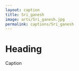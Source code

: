 ```yaml
---
layout: caption
title: Sri_ganesh
image: arts/Sri_ganesh.jpg
permalink: captions/Sri_ganesh
---
```

# Heading
Caption
